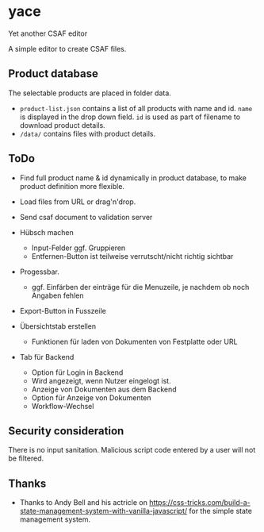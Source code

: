 # yace
Yet another CSAF editor

A simple editor to create CSAF files.

## Product database

The selectable products are placed in folder data. 

- `product-list.json` contains a list of all products with name and id. `name` is displayed in the drop down field. `id` is used as part of filename to download product details.
- `/data/` contains files with product details.

## ToDo

- Find full product name & id dynamically in product database, to make product definition more flexible.
- Load files from URL or drag'n'drop.
- Send csaf document to validation server
- Hübsch machen
    - Input-Felder ggf. Gruppieren
    - Entfernen-Button ist teilweise verrutscht/nicht richtig sichtbar
- Progessbar.
    - ggf. Einfärben der einträge für die Menuzeile, je nachdem ob noch Angaben fehlen
- Export-Button in Fusszeile
- Übersichtstab erstellen
    - Funktionen für laden von Dokumenten von Festplatte oder URL

- Tab für Backend
    - Option für Login in Backend
    - Wird angezeigt, wenn Nutzer eingelogt ist.
    - Anzeige von Dokumenten aus dem Backend
    - Option für Anzeige von Dokumenten 
    - Workflow-Wechsel


## Security consideration

There is no input sanitation. Malicious script code entered by a user will not be filtered. 

## Thanks

- Thanks to Andy Bell and his actricle on https://css-tricks.com/build-a-state-management-system-with-vanilla-javascript/ for the simple state management system.